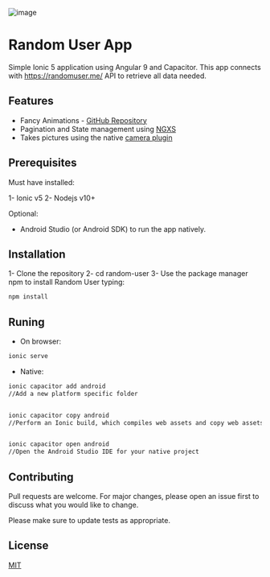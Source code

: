 ![image](https://user-images.githubusercontent.com/13851807/90454511-df711580-e0c9-11ea-93cb-d540c4641da2.png)

# Random User App

Simple Ionic 5 application using Angular 9 and Capacitor.
This app connects with https://randomuser.me/ API to retrieve all data needed.

## Features

* Fancy Animations - [GitHub Repository](https://github.com/mhartington/v5-animations)
* Pagination and State management using [NGXS](https://www.ngxs.io/)
* Takes pictures using the native [camera plugin](https://github.com/apache/cordova-plugin-camera)

## Prerequisites

Must have installed:

1- Ionic v5
2- Nodejs v10+

Optional:

* Android Studio (or Android SDK) to run the app natively.

## Installation

1- Clone the repository
2- cd random-user
3- Use the package manager npm to install Random User typing:

```bash
npm install
```

## Runing

* On browser:

```bash
ionic serve
```

* Native:
```bash
ionic capacitor add android 
//Add a new platform specific folder


ionic capacitor copy android
//Perform an Ionic build, which compiles web assets and copy web assets to Capacitor native platform


ionic capacitor open android
//Open the Android Studio IDE for your native project
```

## Contributing
Pull requests are welcome. For major changes, please open an issue first to discuss what you would like to change.

Please make sure to update tests as appropriate.

## License
[MIT](https://choosealicense.com/licenses/mit/)
